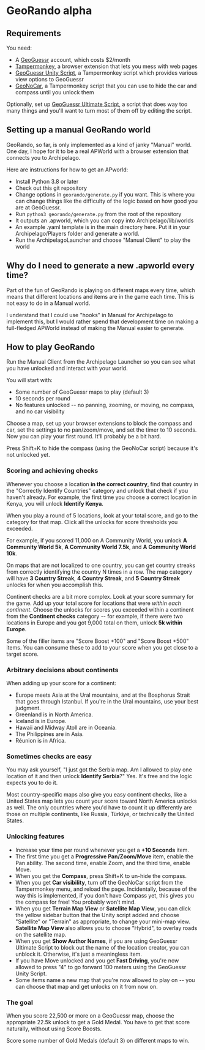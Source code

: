 # GeoRando alpha

## Requirements

You need:

- A [GeoGuessr](https://www.geoguessr.com/) account, which costs $2/month
- [Tampermonkey](https://www.tampermonkey.net/), a browser extension that lets you mess with web pages
- [GeoGuessr Unity Script](https://greasyfork.org/en/scripts/436813-geoguessr-unity-script), a Tampermonkey script which provides various view options to GeoGuessr
- [GeoNoCar](https://openuserjs.org/scripts/drparse/GeoNoCar), a Tampermonkey script that you can use to hide the car and compass until you unlock them

Optionally, set up [GeoGuessr Ultimate Script](https://greasyfork.org/en/scripts/406060-geoguessr-ultimate-script), a script that does way too many things and you'll want to turn most of them off by editing the script.

## Setting up a manual GeoRando world

GeoRando, so far, is only implemented as a kind of janky "Manual" world. One day, I hope for it to be a real APWorld with a browser extension that connects you to Archipelago.

Here are instructions for how to get an APworld:

- Install Python 3.8 or later
- Check out this git repository
- Change options in `georando/generate.py` if you want. This is where you can change things like the difficulty of the logic based on how good you are at GeoGuessr.
- Run `python3 georando/generate.py` from the root of the repository
- It outputs an .apworld, which you can copy into Archipelago/lib/worlds
- An example .yaml template is in the main directory here. Put it in your Archipelago/Players folder and generate a world.
- Run the ArchipelagoLauncher and choose "Manual Client" to play the world

## Why do I need to generate a new .apworld every time?

Part of the fun of GeoRando is playing on different maps every time, which means that different locations and items are in the game each time. This is not easy to do in a Manual world.

I understand that I could use "hooks" in Manual for Archipelago to implement this, but I would rather spend that development time on making a full-fledged APWorld instead of making the Manual easier to generate.


## How to play GeoRando

Run the Manual Client from the Archipelago Launcher so you can see what you have unlocked and interact with your world.

You will start with:

- Some number of GeoGuessr maps to play (default 3)
- 10 seconds per round
- No features unlocked -- no panning, zooming, or moving, no compass, and no car visibility

Choose a map, set up your browser extensions to block the compass and car, set the settings to no pan/zoom/move, and set the timer to 10 seconds. Now you can play your first round. It'll probably be a bit hard.

Press Shift+K to hide the compass (using the GeoNoCar script) because it's not unlocked yet.

### Scoring and achieving checks

Whenever you choose a location **in the correct country**, find that country in the "Correctly Identify Countries" category and unlock that check if you haven't already. For example, the first time you choose a correct location in Kenya, you will unlock **Identify Kenya**.

When you play a round of 5 locations, look at your total score, and go to the category for that map. Click all the unlocks for score thresholds you exceeded.

For example, if you scored 11,000 on A Community World, you unlock **A Community World 5k**, **A Community World 7.5k**, and **A Community World 10k**.

On maps that are not localized to one country, you can get country streaks from correctly identifying the country N times in a row. The map category will have **3 Country Streak**, **4 Country Streak**, and **5 Country Streak** unlocks for when you accomplish this.

Continent checks are a bit more complex. Look at your score summary for the game. Add up your total score for locations that were _within each continent_. Choose the unlocks for scores you exceeded within a continent from the **Continent checks** category -- for example, if there were two locations in Europe and you got 9,000 total on them, unlock **5k within Europe**.

Some of the filler items are "Score Boost +100" and "Score Boost +500" items. You can consume these to add to your score when you get close to a target score.

### Arbitrary decisions about continents

When adding up your score for a continent:

- Europe meets Asia at the Ural mountains, and at the Bosphorus Strait that goes through Istanbul. If you're in the Ural mountains, use your best judgment.
- Greenland is in North America.
- Iceland is in Europe.
- Hawaii and Midway Atoll are in Oceania.
- The Philippines are in Asia.
- Réunion is in Africa.

### Sometimes checks are easy

You may ask yourself, "I just got the Serbia map. Am I allowed to play one location of it and then unlock **Identify Serbia**?" Yes. It's free and the logic expects you to do it.

Most country-specific maps also give you easy continent checks, like a United States map lets you count your score toward North America unlocks as well. The only countries where you'd have to count it up differently are those on multiple continents, like Russia, Türkiye, or technically the United States.

### Unlocking features

- Increase your time per round whenever you get a **+10 Seconds** item.
- The first time you get a **Progressive Pan/Zoom/Move** item, enable the Pan ability. The second time, enable Zoom, and the third time, enable Move.
- When you get the **Compass**, press Shift+K to un-hide the compass.
- When you get **Car visibility**, turn off the GeoNoCar script from the Tampermonkey menu, and reload the page. Incidentally, because of the way this is implemented, if you don't have Compass yet, this gives you the compass for free! You probably won't mind.
- When you get **Terrain Map View** or **Satellite Map View**, you can click the yellow sidebar button that the Unity script added and choose "Satellite" or "Terrain" as appropriate, to change your mini-map view. **Satellite Map View** also allows you to choose "Hybrid", to overlay roads on the satellite map.
- When you get **Show Author Names**, if you are using GeoGuessr Ultimate Script to block out the name of the location creator, you can unblock it. Otherwise, it's just a meaningless item.
- If you have Move unlocked and you get **Fast Driving**, you're now allowed to press "4" to go forward 100 meters using the GeoGuessr Unity Script.
- Some items name a new map that you're now allowed to play on -- you can choose that map and get unlocks on it from now on.


### The goal

When you score 22,500 or more on a GeoGuessr map, choose the appropriate 22.5k unlock to get a Gold Medal. You have to get that score naturally, without using Score Boosts.

Score some number of Gold Medals (default 3) on different maps to win.

